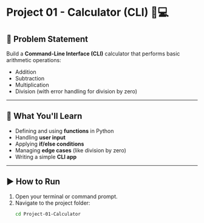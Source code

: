 # Project 01 - Calculator (CLI) 🔢💻

## 📌 Problem Statement
Build a **Command-Line Interface (CLI)** calculator that performs basic arithmetic operations:
- Addition  
- Subtraction  
- Multiplication  
- Division (with error handling for division by zero)

---

## 🧠 What You'll Learn
- Defining and using **functions** in Python  
- Handling **user input**  
- Applying **if/else conditions**  
- Managing **edge cases** (like division by zero)  
- Writing a simple **CLI app**

---

## ▶️ How to Run
1. Open your terminal or command prompt.  
2. Navigate to the project folder:
   ```bash
   cd Project-01-Calculator
